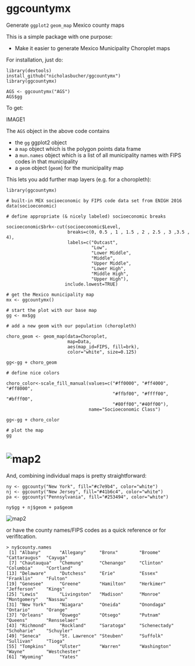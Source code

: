 ggcountymx
========

Generate `ggplot2` `geom_map` Mexico county maps

This is a simple package with one purpose:

- Make it easier to generate Mexico Municipality Choroplet maps

For installation, just do:

    library(devtools)
    install_github("nicholasbucher/ggcountymx")
    library(ggcountymx)

    AGS <- ggcountymx("AGS")
    AGS$gg
    
To get:

IMAGE1

The `AGS` object in the above code contains

- the `gg` ggplot2 object
- a `map` object which is the polygon points data frame
- a `mun.names` object which is a list of all municipality names with FIPS codes in that municipality
- a `geom` object (`geom`) for the municipality map


This lets you add further map layers (e.g. for a choropleth):

    library(ggcountymx)
    
    # built-in MEX socioeconomic by FIPS code data set from ENIGH 2016
    data(socioeconomic)
    
    # define appropriate (& nicely labeled) socioeconomic breaks
    
    socioeconomic$brk<-cut(socioeconomic$Level,
                           breaks=c(0, 0.5 , 1 , 1.5 , 2 , 2.5 , 3 ,3.5 , 4),
                           labels=c("Outcast",
                                    "Low",
                                    "Lower Middle",
                                    "Middle",
                                    "Upper Middle",
                                    "Lower High",
                                    "Middle High",
                                    "Upper High"),
                          include.lowest=TRUE)
                     
    # get the Mexico municipality map
    mx <- ggcountymx()
    
    # start the plot with our base map
    gg <- mx$gg
    
    # add a new geom with our population (choropleth)
    
    choro_geom <- geom_map(data=Choroplet,
                           map=Data,
                           aes(map_id=FIPS, fill=brk),
                           color="white", size=0.125)

    gg<-gg + choro_geom
    
    # define nice colors
    
    choro_color<-scale_fill_manual(values=c("#ff0000", "#ff4000", "#ff8000",
                                            "#ffbf00", "#ffff00", "#bfff00",
                                            "#80ff00","#40ff00"),
                                   name="Socioeconomic Class")
    
    gg<-gg + choro_color
    
    # plot the map
    gg

# ![map2](https://rawgit.com/hrbrmstr/ggcounty/master/mainechoro.png)

And, combining individual maps is pretty straightforward:

    ny <- ggcounty("New York", fill="#c7e9b4", color="white")
    nj <- ggcounty("New Jersey", fill="#41b6c4", color="white")
    pa <- ggcounty("Pennsylvania", fill="#253494", color="white")

    ny$gg + nj$geom + pa$geom 
    

![map2](https://rawgit.com/hrbrmstr/ggcounty/master/tristate.png)

or have the county names/FIPS codes as a quick reference or for verifitcation.

    > ny$county.names
     [1] "Albany"       "Allegany"     "Bronx"        "Broome"       "Cattaraugus"  "Cayuga"      
     [7] "Chautauqua"   "Chemung"      "Chenango"     "Clinton"      "Columbia"     "Cortland"    
    [13] "Delaware"     "Dutchess"     "Erie"         "Essex"        "Franklin"     "Fulton"      
    [19] "Genesee"      "Greene"       "Hamilton"     "Herkimer"     "Jefferson"    "Kings"       
    [25] "Lewis"        "Livingston"   "Madison"      "Monroe"       "Montgomery"   "Nassau"      
    [31] "New York"     "Niagara"      "Oneida"       "Onondaga"     "Ontario"      "Orange"      
    [37] "Orleans"      "Oswego"       "Otsego"       "Putnam"       "Queens"       "Rensselaer"  
    [43] "Richmond"     "Rockland"     "Saratoga"     "Schenectady"  "Schoharie"    "Schuyler"    
    [49] "Seneca"       "St. Lawrence" "Steuben"      "Suffolk"      "Sullivan"     "Tioga"       
    [55] "Tompkins"     "Ulster"       "Warren"       "Washington"   "Wayne"        "Westchester" 
    [61] "Wyoming"      "Yates"  
